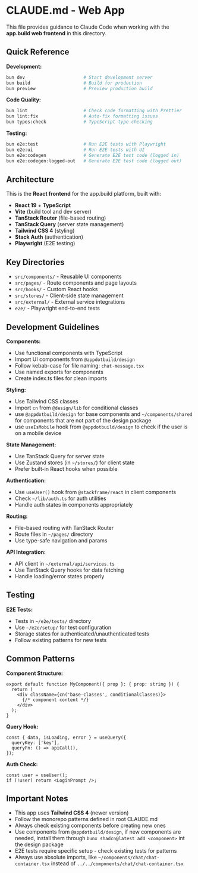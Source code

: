 # CLAUDE.md - Web App

This file provides guidance to Claude Code when working with the **app.build web frontend** in this directory.

## Quick Reference

**Development:**

```bash
bun dev                      # Start development server
bun build                    # Build for production
bun preview                  # Preview production build
```

**Code Quality:**

```bash
bun lint                     # Check code formatting with Prettier
bun lint:fix                 # Auto-fix formatting issues
bun types:check              # TypeScript type checking
```

**Testing:**

```bash
bun e2e:test                 # Run E2E tests with Playwright
bun e2e:ui                   # Run E2E tests with UI
bun e2e:codegen              # Generate E2E test code (logged in)
bun e2e:codegen:logged-out   # Generate E2E test code (logged out)
```

## Architecture

This is the **React frontend** for the app.build platform, built with:

- **React 19** + **TypeScript**
- **Vite** (build tool and dev server)
- **TanStack Router** (file-based routing)
- **TanStack Query** (server state management)
- **Tailwind CSS 4** (styling)
- **Stack Auth** (authentication)
- **Playwright** (E2E testing)

## Key Directories

- `src/components/` - Reusable UI components
- `src/pages/` - Route components and page layouts
- `src/hooks/` - Custom React hooks
- `src/stores/` - Client-side state management
- `src/external/` - External service integrations
- `e2e/` - Playwright end-to-end tests

## Development Guidelines

**Components:**

- Use functional components with TypeScript
- Import UI components from `@appdotbuild/design`
- Follow kebab-case for file naming: `chat-message.tsx`
- Use named exports for components
- Create index.ts files for clean imports

**Styling:**

- Use Tailwind CSS classes
- Import `cn` from `@design/lib` for conditional classes
- use `@appdotbuild/design` for base components and `~/components/shared` for components that are not part of the design package
- use `useIsMobile` hook from `@appdotbuild/design` to check if the user is on a mobile device

**State Management:**

- Use TanStack Query for server state
- Use Zustand stores (in `~/stores/`) for client state
- Prefer built-in React hooks when possible

**Authentication:**

- Use `useUser()` hook from `@stackframe/react` in client components
- Check `~/lib/auth.ts` for auth utilities
- Handle auth states in components appropriately

**Routing:**

- File-based routing with TanStack Router
- Route files in `~/pages/` directory
- Use type-safe navigation and params

**API Integration:**

- API client in `~/external/api/services.ts`
- Use TanStack Query hooks for data fetching
- Handle loading/error states properly

## Testing

**E2E Tests:**

- Tests in `~/e2e/tests/` directory
- Use `~/e2e/setup/` for test configuration
- Storage states for authenticated/unauthenticated tests
- Follow existing patterns for new tests

## Common Patterns

**Component Structure:**

```tsx
export default function MyComponent({ prop }: { prop: string }) {
  return (
    <div className={cn('base-classes', conditionalClasses)}>
      {/* component content */}
    </div>
  );
}
```

**Query Hook:**

```tsx
const { data, isLoading, error } = useQuery({
  queryKey: ['key'],
  queryFn: () => apiCall(),
});
```

**Auth Check:**

```tsx
const user = useUser();
if (!user) return <LoginPrompt />;
```

## Important Notes

- This app uses **Tailwind CSS 4** (newer version)
- Follow the monorepo patterns defined in root CLAUDE.md
- Always check existing components before creating new ones
- Use components from `@appdotbuild/design`, if new components are needed, install them through `bunx shadcn@latest add <component>` int the design package
- E2E tests require specific setup - check existing tests for patterns
- Always use absolute imports, like `~/components/chat/chat-container.tsx` instead of `../../components/chat/chat-container.tsx`
